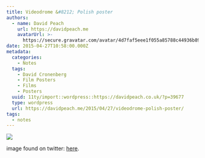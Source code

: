 ```yaml
---
title: Videodrome &#8212; Polish poster
authors:
  - name: David Peach
    url: https://davidpeach.me
    avatarUrl: >-
      https://secure.gravatar.com/avatar/4d7faf5eee1f055a85788c44936b8995eaab6dfb004e7854ec747ccb272e91ee?s=96&d=mm&r=g
date: 2015-04-27T10:58:00.000Z
metadata:
  categories:
    - Notes
  tags:
    - David Cronenberg
    - Film Posters
    - Films
    - Posters
  uuid: 11ty/import::wordpress::https://davidpeach.co.uk/?p=39677
  type: wordpress
  url: https://davidpeach.me/2015/04/27/videodrome-polish-poster/
tags:
  - notes
---
```

[![](/assets/Polish-poster-for-David-Cronen-O9Efwf5BPxb2.jpeg)](/assets/Polish-poster-for-David-Cronen-O9Efwf5BPxb2.jpeg)

image found on twitter: [here](https://twitter.com/LaFamiliaFilm/status/592493328966516736).